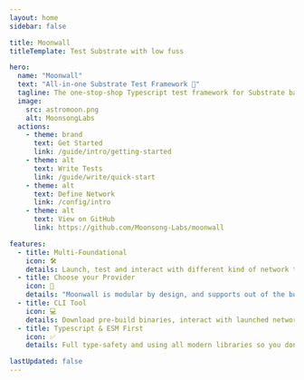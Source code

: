 ```yaml
---
layout: home
sidebar: false

title: Moonwall
titleTemplate: Test Substrate with low fuss

hero:
  name: "Moonwall"
  text: "All-in-one Substrate Test Framework 🧪"
  tagline: The one-stop-shop Typescript test framework for Substrate based chain builders.
  image:
    src: astromoon.png
    alt: MoonsongLabs
  actions:
    - theme: brand
      text: Get Started
      link: /guide/intro/getting-started
    - theme: alt
      text: Write Tests
      link: /guide/write/quick-start
    - theme: alt
      text: Define Network
      link: /config/intro
    - theme: alt
      text: View on GitHub
      link: https://github.com/Moonsong-Labs/moonwall

features:
  - title: Multi-Foundational
    icon: 🛠️
    details: Launch, test and interact with different kind of network types. Including Chopsticks, Zombienet, Live, Local-Dev
  - title: Choose your Provider
    icon: 🔩
    details: "Moonwall is modular by design, and supports out of the box: Web3.js, Ethers.js, Polkadot{.js}, Viem"
  - title: CLI Tool
    icon: 💻️
    details: Download pre-build binaries, interact with launched networks, perform tests and more..
  - title: Typescript & ESM First
    icon: ✅
    details: Full type-safety and using all modern libraries so you don't import tech-debt into your stack.

lastUpdated: false
---
```

